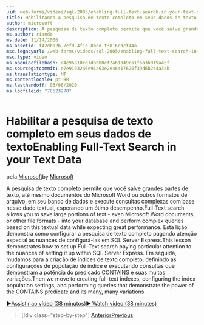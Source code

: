 ```yaml
---
uid: web-forms/videos/sql-2005/enabling-full-text-search-in-your-text-data
title: Habilitando a pesquisa de texto completo em seus dados de texto | Microsoft Docs
author: microsoft
description: A pesquisa de texto completo permite que você salve grandes partes de texto, até mesmo documentos do Microsoft Word ou outros formatos de arquivo, em seu banco de dados e execute t complexos...
ms.author: riande
ms.date: 11/14/2006
ms.assetid: f42dba2b-7efd-4f1e-8bed-f3816edcf44a
msc.legacyurl: /web-forms/videos/sql-2005/enabling-full-text-search-in-your-text-data
msc.type: video
ms.openlocfilehash: e4e96810cd1dabb0cf2ab1d49ca1f6a3b019a45f
ms.sourcegitcommit: e7e91932a6e91a63e2e46417626f39d6b244a3ab
ms.translationtype: MT
ms.contentlocale: pt-BR
ms.lasthandoff: 03/06/2020
ms.locfileid: "78523278"
---
```

# <a name="enabling-full-text-search-in-your-text-data"></a><span data-ttu-id="f7d34-103">Habilitar a pesquisa de texto completo em seus dados de texto</span><span class="sxs-lookup"><span data-stu-id="f7d34-103">Enabling Full-Text Search in your Text Data</span></span>

<span data-ttu-id="f7d34-104">pela [Microsoft](https://github.com/microsoft)</span><span class="sxs-lookup"><span data-stu-id="f7d34-104">by [Microsoft](https://github.com/microsoft)</span></span>

<span data-ttu-id="f7d34-105">A pesquisa de texto completo permite que você salve grandes partes de texto, até mesmo documentos do Microsoft Word ou outros formatos de arquivo, em seu banco de dados e execute consultas complexas com base nesse dado textual, esperando um ótimo desempenho.</span><span class="sxs-lookup"><span data-stu-id="f7d34-105">Full-Text search allows you to save large portions of text - even Microsoft Word documents, or other file formats - into your database and perform complex queries based on this textual data while expecting great performance.</span></span> <span data-ttu-id="f7d34-106">Esta lição demonstra como configurar a pesquisa de texto completo pagando atenção especial às nuances de configurá-las em SQL Server Express.</span><span class="sxs-lookup"><span data-stu-id="f7d34-106">This lesson demonstrates how to set up Full-Text search paying particular attention to the nuances of setting it up within SQL Server Express.</span></span> <span data-ttu-id="f7d34-107">Em seguida, mudamos para a criação de índices de texto completo, definindo as configurações de população de índice e executando consultas que demonstram a potência do predicado CONTAINS e suas muitas variações.</span><span class="sxs-lookup"><span data-stu-id="f7d34-107">Then we move to creating full-text indexes, configuring the index population settings, and performing queries that demonstrate the power of the CONTAINS predicate and its many, many variations.</span></span>

[<span data-ttu-id="f7d34-108">&#9654;Assistir ao vídeo (38 minutos)</span><span class="sxs-lookup"><span data-stu-id="f7d34-108">&#9654; Watch video (38 minutes)</span></span>](https://channel9.msdn.com/Blogs/ASP-NET-Site-Videos/enabling-full-text-search-in-your-text-data)

> [!div class="step-by-step"]
> [<span data-ttu-id="f7d34-109">Anterior</span><span class="sxs-lookup"><span data-stu-id="f7d34-109">Previous</span></span>](creating-and-using-stored-procedures.md)

